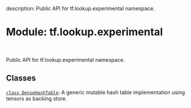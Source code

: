 description: Public API for tf.lookup.experimental namespace.

<div itemscope itemtype="http://developers.google.com/ReferenceObject">
<meta itemprop="name" content="tf.lookup.experimental" />
<meta itemprop="path" content="Stable" />
</div>

# Module: tf.lookup.experimental

<!-- Insert buttons and diff -->

<table class="tfo-notebook-buttons tfo-api nocontent" align="left">

</table>



Public API for tf.lookup.experimental namespace.



## Classes

[`class DenseHashTable`](../../tf/lookup/experimental/DenseHashTable.md): A generic mutable hash table implementation using tensors as backing store.

